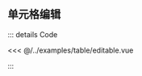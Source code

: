 ## 单元格编辑

<ClientOnly>

<Editable></Editable>
</ClientOnly>

::: details Code

<<< @/../examples/table/editable.vue

:::
